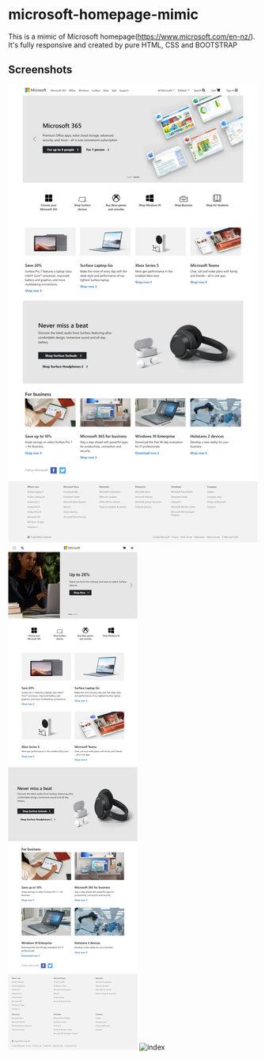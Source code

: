 # microsoft-homepage-mimic
This is a mimic of Microsoft homepage(https://www.microsoft.com/en-nz/). 
It's fully responsive and created by pure HTML, CSS and BOOTSTRAP

## Screenshots
<img src="https://github.com/JingyiNiu/microsoft-homepage-mimic/blob/master/screenshots/index.png" alt="index">

<img src="https://github.com/JingyiNiu/microsoft-homepage-mimic/blob/master/screenshots/index.pad.png" alt="index">

<img src="https://github.com/JingyiNiu/microsoft-homepage-mimic/blob/master/screenshots/index.phone.png" alt="index">
